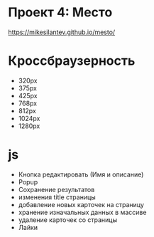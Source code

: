 # Проект 4: Место
https://mikesilantev.github.io/mesto/

# Кроссбраузерность
- 320px
- 375px
- 425px
- 768px
- 812px
- 1024px
- 1280px

# js
- Кнопка редактировать (Имя и описание)
- Popup
- Сохранение результатов
- изменения title страницы
- добавление новых карточек на страницу
- хранение изначальных данных в массиве
- удаление карточек со страницы
- Лайки
